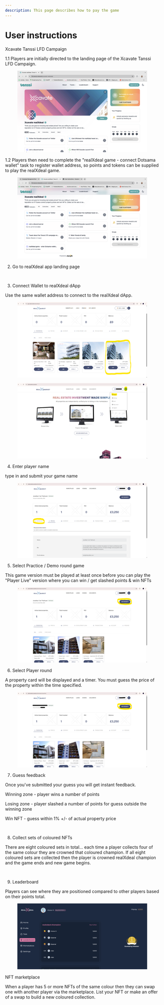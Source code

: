 ```yaml
---
description: This page describes how to pay the game
---
```


# User instructions

Xcavate Tanssi LFD Campaign

1.1 Players are initially directed to the landing page of the Xcavate Tanssi LFD Campaign.

<figure><img src="../.gitbook/assets/image (8).png" alt=""><figcaption></figcaption></figure>

1.2 Players then need to complete the "realXdeal game - connect Dotsama wallet" task to register wallet address, so points and tokens can be supplied to play the realXdeal game.

<figure><img src="../.gitbook/assets/image (9).png" alt=""><figcaption></figcaption></figure>

2. Go to realXdeal app landing page

<figure><img src="../.gitbook/assets/Landing page.png" alt=""><figcaption></figcaption></figure>

3. Connect Wallet to realXdeal dApp

Use the same wallet address to connect to the realXdeal dApp.

<figure><img src="../.gitbook/assets/image (10).png" alt=""><figcaption></figcaption></figure>

<figure><img src="../.gitbook/assets/image (11).png" alt=""><figcaption></figcaption></figure>

4. Enter player name

type in and submit your game name

<figure><img src="../.gitbook/assets/image (12).png" alt=""><figcaption></figcaption></figure>

5. Select Practice / Demo round game

This game version must be played at least once before you can play the "Player Live" version where you can win / get slashed points & win NFTs

<figure><img src="../.gitbook/assets/image (13).png" alt=""><figcaption></figcaption></figure>

6. Select Player round

A property card will be displayed and a timer. You must guess the price of the property within the time specified.

<figure><img src="../.gitbook/assets/image (14).png" alt=""><figcaption></figcaption></figure>

7. Guess feedback

Once you've submitted your guess you will get instant feedback.

Winning zone - player wins a number of points

Losing zone - player slashed a number of points for guess outside the winning zone

Win NFT - guess within 1% +/- of actual property price

<figure><img src="../.gitbook/assets/image (15).png" alt=""><figcaption></figcaption></figure>

8. Collect sets of coloured NFTs

There are eight coloured sets in total... each time a player collects four of the same colour they are crowned that coloured champion. If all eight coloured sets are collected then the player is crowned realXdeal champion and the game ends and new game begins.

<figure><img src="../.gitbook/assets/image (16).png" alt=""><figcaption></figcaption></figure>

9. Leaderboard

Players can see where they are positioned compared to other players based on their points total.

<figure><img src="../.gitbook/assets/image (17).png" alt=""><figcaption></figcaption></figure>

NFT marketplace

When a player has 5 or more NFTs of the same colour then they can swap one with another player via the marketplace. List your NFT or make an offer of a swap to build a new coloured collection.

<figure><img src="../.gitbook/assets/image (18).png" alt=""><figcaption></figcaption></figure>
